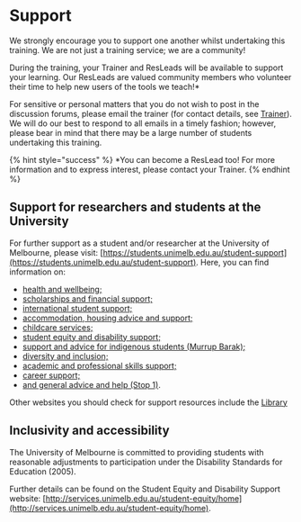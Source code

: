 # Support

We strongly encourage you to support one another whilst undertaking this training. We are not just a training service; we are a community!

During the training, your Trainer and ResLeads will be available to support your learning. Our ResLeads are valued community members who volunteer their time to help new users of the tools we teach!\*

For sensitive or personal matters that you do not wish to post in the discussion forums, please email the trainer \(for contact details, see [Trainer]()\). We will do our best to respond to all emails in a timely fashion; however, please bear in mind that there may be a large number of students undertaking this training.

{% hint style="success" %}
\*You can become a ResLead too! For more information and to express interest, please contact your Trainer.
{% endhint %}

## Support for researchers and students at the University

For further support as a student and/or researcher at the University of Melbourne, please visit: [https://students.unimelb.edu.au/student-support](https://students.unimelb.edu.au/student-support). Here, you can find information on:

* [health and wellbeing;](https://students.unimelb.edu.au/health)
* [scholarships and financial support;](https://students.unimelb.edu.au/student-support/scholarships-and-financial-support)
* [international student support;](https://students.unimelb.edu.au/student-support/international-student-support)
* [accommodation, housing advice and support;](https://students.unimelb.edu.au/student-support/housing)
* [childcare services;](https://students.unimelb.edu.au/student-support/childcare)
* [student equity and disability support;](https://services.unimelb.edu.au/student-equity/home)
* [support and advice for indigenous students \(Murrup Barak\);](https://murrupbarak.unimelb.edu.au/home)
* [diversity and inclusion;](https://students.unimelb.edu.au/student-support/diversity-and-inclusion)
* [academic and professional skills support;](https://services.unimelb.edu.au/academicskills)
* [career support;](https://students.unimelb.edu.au/careers)
* [and general advice and help \(Stop 1\)](https://students.unimelb.edu.au/stop1).

Other websites you should check for support resources include the [Library](https://library.unimelb.edu.au/)



## Inclusivity and accessibility

The University of Melbourne is committed to providing students with reasonable adjustments to participation under the Disability Standards for Education \(2005\).

Further details can be found on the Student Equity and Disability Support website: [http://services.unimelb.edu.au/student-equity/home](http://services.unimelb.edu.au/student-equity/home).

